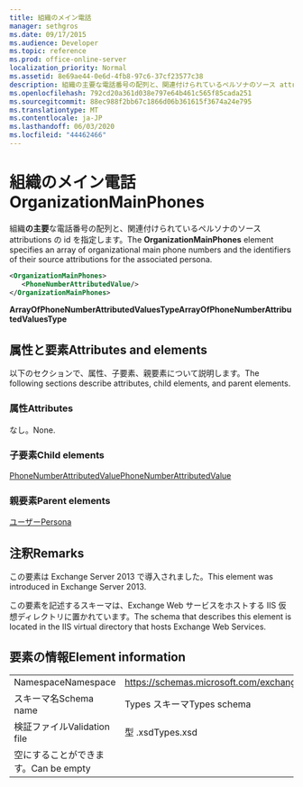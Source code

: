 ```yaml
---
title: 組織のメイン電話
manager: sethgros
ms.date: 09/17/2015
ms.audience: Developer
ms.topic: reference
ms.prod: office-online-server
localization_priority: Normal
ms.assetid: 8e69ae44-0e6d-4fb8-97c6-37cf23577c38
description: 組織の主要な電話番号の配列と、関連付けられているペルソナのソース attributions の id を指定します。
ms.openlocfilehash: 792cd20a361d038e797e64b461c565f85cada251
ms.sourcegitcommit: 88ec988f2bb67c1866d06b361615f3674a24e795
ms.translationtype: MT
ms.contentlocale: ja-JP
ms.lasthandoff: 06/03/2020
ms.locfileid: "44462466"
---
```

# <a name="organizationmainphones"></a><span data-ttu-id="f0c10-103">組織のメイン電話</span><span class="sxs-lookup"><span data-stu-id="f0c10-103">OrganizationMainPhones</span></span>

<span data-ttu-id="f0c10-104">組織**の主要**な電話番号の配列と、関連付けられているペルソナのソース attributions の id を指定します。</span><span class="sxs-lookup"><span data-stu-id="f0c10-104">The **OrganizationMainPhones** element specifies an array of organizational main phone numbers and the identifiers of their source attributions for the associated persona.</span></span> 
  
```XML
<OrganizationMainPhones>
   <PhoneNumberAttributedValue/>
</OrganizationMainPhones>
```

 <span data-ttu-id="f0c10-105">**ArrayOfPhoneNumberAttributedValuesType**</span><span class="sxs-lookup"><span data-stu-id="f0c10-105">**ArrayOfPhoneNumberAttributedValuesType**</span></span>
## <a name="attributes-and-elements"></a><span data-ttu-id="f0c10-106">属性と要素</span><span class="sxs-lookup"><span data-stu-id="f0c10-106">Attributes and elements</span></span>

<span data-ttu-id="f0c10-107">以下のセクションで、属性、子要素、親要素について説明します。</span><span class="sxs-lookup"><span data-stu-id="f0c10-107">The following sections describe attributes, child elements, and parent elements.</span></span>
  
### <a name="attributes"></a><span data-ttu-id="f0c10-108">属性</span><span class="sxs-lookup"><span data-stu-id="f0c10-108">Attributes</span></span>

<span data-ttu-id="f0c10-109">なし。</span><span class="sxs-lookup"><span data-stu-id="f0c10-109">None.</span></span>
  
### <a name="child-elements"></a><span data-ttu-id="f0c10-110">子要素</span><span class="sxs-lookup"><span data-stu-id="f0c10-110">Child elements</span></span>

[<span data-ttu-id="f0c10-111">PhoneNumberAttributedValue</span><span class="sxs-lookup"><span data-stu-id="f0c10-111">PhoneNumberAttributedValue</span></span>](phonenumberattributedvalue.md)
  
### <a name="parent-elements"></a><span data-ttu-id="f0c10-112">親要素</span><span class="sxs-lookup"><span data-stu-id="f0c10-112">Parent elements</span></span>

[<span data-ttu-id="f0c10-113">ユーザー</span><span class="sxs-lookup"><span data-stu-id="f0c10-113">Persona</span></span>](persona.md)
  
## <a name="remarks"></a><span data-ttu-id="f0c10-114">注釈</span><span class="sxs-lookup"><span data-stu-id="f0c10-114">Remarks</span></span>

<span data-ttu-id="f0c10-115">この要素は Exchange Server 2013 で導入されました。</span><span class="sxs-lookup"><span data-stu-id="f0c10-115">This element was introduced in Exchange Server 2013.</span></span>
  
<span data-ttu-id="f0c10-116">この要素を記述するスキーマは、Exchange Web サービスをホストする IIS 仮想ディレクトリに置かれています。</span><span class="sxs-lookup"><span data-stu-id="f0c10-116">The schema that describes this element is located in the IIS virtual directory that hosts Exchange Web Services.</span></span>
  
## <a name="element-information"></a><span data-ttu-id="f0c10-117">要素の情報</span><span class="sxs-lookup"><span data-stu-id="f0c10-117">Element information</span></span>

|||
|:-----|:-----|
|<span data-ttu-id="f0c10-118">Namespace</span><span class="sxs-lookup"><span data-stu-id="f0c10-118">Namespace</span></span>  <br/> |https://schemas.microsoft.com/exchange/services/2006/types  <br/> |
|<span data-ttu-id="f0c10-119">スキーマ名</span><span class="sxs-lookup"><span data-stu-id="f0c10-119">Schema name</span></span>  <br/> |<span data-ttu-id="f0c10-120">Types スキーマ</span><span class="sxs-lookup"><span data-stu-id="f0c10-120">Types schema</span></span>  <br/> |
|<span data-ttu-id="f0c10-121">検証ファイル</span><span class="sxs-lookup"><span data-stu-id="f0c10-121">Validation file</span></span>  <br/> |<span data-ttu-id="f0c10-122">型 .xsd</span><span class="sxs-lookup"><span data-stu-id="f0c10-122">Types.xsd</span></span>  <br/> |
|<span data-ttu-id="f0c10-123">空にすることができます。</span><span class="sxs-lookup"><span data-stu-id="f0c10-123">Can be empty</span></span>  <br/> ||
   


